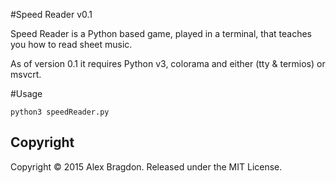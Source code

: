 #Speed Reader  v0.1

Speed Reader is a Python based game, played in a terminal, that teaches you how to read sheet music.

As of version 0.1 it requires Python v3, colorama and either (tty & termios) or msvcrt.

#Usage

```
python3 speedReader.py
```

## Copyright
Copyright &copy; 2015 Alex Bragdon. Released under the MIT License.
